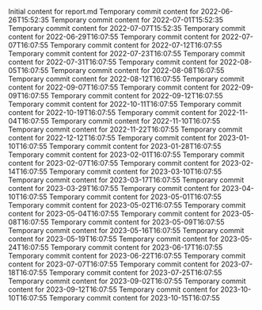 Initial content for report.md
Temporary commit content for 2022-06-26T15:52:35
Temporary commit content for 2022-07-01T15:52:35
Temporary commit content for 2022-07-07T15:52:35
Temporary commit content for 2022-06-29T16:07:55
Temporary commit content for 2022-07-07T16:07:55
Temporary commit content for 2022-07-12T16:07:55
Temporary commit content for 2022-07-23T16:07:55
Temporary commit content for 2022-07-31T16:07:55
Temporary commit content for 2022-08-05T16:07:55
Temporary commit content for 2022-08-08T16:07:55
Temporary commit content for 2022-08-12T16:07:55
Temporary commit content for 2022-09-07T16:07:55
Temporary commit content for 2022-09-09T16:07:55
Temporary commit content for 2022-09-12T16:07:55
Temporary commit content for 2022-10-11T16:07:55
Temporary commit content for 2022-10-19T16:07:55
Temporary commit content for 2022-11-04T16:07:55
Temporary commit content for 2022-11-10T16:07:55
Temporary commit content for 2022-11-22T16:07:55
Temporary commit content for 2022-12-12T16:07:55
Temporary commit content for 2023-01-10T16:07:55
Temporary commit content for 2023-01-28T16:07:55
Temporary commit content for 2023-02-01T16:07:55
Temporary commit content for 2023-02-07T16:07:55
Temporary commit content for 2023-02-14T16:07:55
Temporary commit content for 2023-03-10T16:07:55
Temporary commit content for 2023-03-17T16:07:55
Temporary commit content for 2023-03-29T16:07:55
Temporary commit content for 2023-04-10T16:07:55
Temporary commit content for 2023-05-01T16:07:55
Temporary commit content for 2023-05-02T16:07:55
Temporary commit content for 2023-05-04T16:07:55
Temporary commit content for 2023-05-08T16:07:55
Temporary commit content for 2023-05-09T16:07:55
Temporary commit content for 2023-05-16T16:07:55
Temporary commit content for 2023-05-19T16:07:55
Temporary commit content for 2023-05-24T16:07:55
Temporary commit content for 2023-06-17T16:07:55
Temporary commit content for 2023-06-22T16:07:55
Temporary commit content for 2023-07-07T16:07:55
Temporary commit content for 2023-07-18T16:07:55
Temporary commit content for 2023-07-25T16:07:55
Temporary commit content for 2023-09-02T16:07:55
Temporary commit content for 2023-09-12T16:07:55
Temporary commit content for 2023-10-10T16:07:55
Temporary commit content for 2023-10-15T16:07:55
